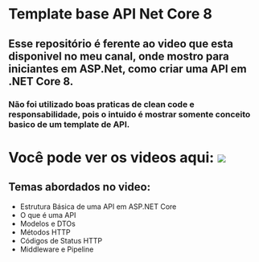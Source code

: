 # Template base API Net Core 8
## Esse repositório é ferente ao video que esta disponivel no meu canal, onde mostro para iniciantes em ASP.Net, como criar uma API em .NET Core 8.
### Não foi utilizado boas praticas de clean code e responsabilidade, pois o intuido é mostrar somente conceito basico de um template de API.

# Você pode ver os videos aqui: [<img src="https://img.shields.io/badge/YouTube-FF0000?style=for-the-badge&logo=youtube&logoColor=white">](https://www.youtube.com/playlist?list=PL3U_6xcQ61i9N2it7IQVeajUoAIj1J-WP)
## Temas abordados no video:
- Estrutura Básica de uma API em ASP.NET Core
- O que é uma API
- Modelos e DTOs
- Métodos HTTP
- Códigos de Status HTTP
- Middleware e Pipeline
